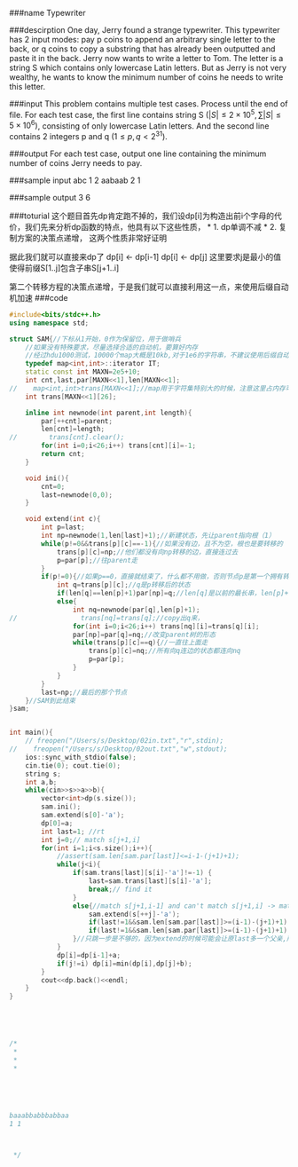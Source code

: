 
###name
Typewriter

###descirption
One day, Jerry found a strange typewriter. This typewriter has 2 input modes: pay p coins to append an arbitrary single letter to the back, or q coins to copy a substring that has already been outputted and paste it in the back.
Jerry now wants to write a letter to Tom. The letter is a string S which contains only lowercase Latin letters. But as Jerry is not very wealthy, he wants to know the minimum number of coins he needs to write this letter.

<!---more-->

###input
This problem contains multiple test cases. Process until the end of file.
For each test case, the first line contains string S $(|S|≤2×10^5,∑|S|≤5×10^6)$, consisting of only lowercase Latin letters. And the second line contains 2 integers p and q $(1≤p,q<2^{31})$.

###output
For each test case, output one line containing the minimum number of coins Jerry needs to pay.
 
###sample input
abc
1 2
aabaab
2 1

###sample output
3
6

###toturial
这个题目首先dp肯定跑不掉的，我们设dp[i]为构造出前i个字母的代价，我们先来分析dp函数的特点，他具有以下这些性质，
\* $1.$ dp单调不减
\* $2.$ 复制方案的决策点递增，
这两个性质非常好证明

据此我们就可以直接来dp了
dp[i] &lt;- dp[i-1] 
dp[i] &lt;- dp[j] 这里要求j是最小的值使得前缀S[1..j]包含子串S[j+1..i]

第二个转移方程的决策点递增，于是我们就可以直接利用这一点，来使用后缀自动机加速
###code
```cpp
#include<bits/stdc++.h>
using namespace std;

struct SAM{//下标从1开始，0作为保留位，用于做哨兵
    //如果没有特殊要求，尽量选择合适的自动机，要算好内存
    //经过hdu1000测试，10000个map大概是10kb,对于1e6的字符串，不建议使用后缀自动机
    typedef map<int,int>::iterator IT;
    static const int MAXN=2e5+10;
    int cnt,last,par[MAXN<<1],len[MAXN<<1];
//    map<int,int>trans[MAXN<<1];//map用于字符集特别大的时候，注意这里占内存可能会特别大
    int trans[MAXN<<1][26];

    inline int newnode(int parent,int length){
        par[++cnt]=parent;
        len[cnt]=length;
//        trans[cnt].clear();
        for(int i=0;i<26;i++) trans[cnt][i]=-1;
        return cnt;
    }

    void ini(){
        cnt=0;
        last=newnode(0,0);
    }

    void extend(int c){
        int p=last;
        int np=newnode(1,len[last]+1);//新建状态，先让parent指向根（1）
        while(p!=0&&trans[p][c]==-1){//如果没有边，且不为空，根也是要转移的
            trans[p][c]=np;//他们都没有向np转移的边，直接连过去
            p=par[p];//往parent走
        }
        if(p!=0){//如果p==0，直接就结束了，什么都不用做，否则节点p是第一个拥有转移c的状态，他的祖先都有转移c
            int q=trans[p][c];//q是p转移后的状态
            if(len[q]==len[p]+1)par[np]=q;//len[q]是以前的最长串，len[p]+1是合并后的最长串，相等的话，不会影响，直接结束了，
            else{
                int nq=newnode(par[q],len[p]+1);
//                trans[nq]=trans[q];//copy出q来，
                for(int i=0;i<26;i++) trans[nq][i]=trans[q][i];
                par[np]=par[q]=nq;//改变parent树的形态
                while(trans[p][c]==q){//一直往上面走
                    trans[p][c]=nq;//所有向q连边的状态都连向nq
                    p=par[p];
                }
            }
        }
        last=np;//最后的那个节点
    }//SAM到此结束
}sam;


int main(){
    // freopen("/Users/s/Desktop/02in.txt","r",stdin);
//    freopen("/Users/s/Desktop/02out.txt","w",stdout);
    ios::sync_with_stdio(false);
    cin.tie(0); cout.tie(0);
    string s;
    int a,b;
    while(cin>>s>>a>>b){
        vector<int>dp(s.size());
        sam.ini();
        sam.extend(s[0]-'a');
        dp[0]=a;
        int last=1; //rt
        int j=0;// match s[j+1,i]
        for(int i=1;i<s.size();i++){
            //assert(sam.len[sam.par[last]]<=i-1-(j+1)+1);
            while(j<i){
                if(sam.trans[last][s[i]-'a']!=-1) {
                    last=sam.trans[last][s[i]-'a'];
                    break;// find it
                }
                else{//match s[j+1,i-1] and can't match s[j+1,i] -> match s[j+2,i-1]
                    sam.extend(s[++j]-'a');
                    if(last!=1&&sam.len[sam.par[last]]>=(i-1)-(j+1)+1) last=sam.par[last];
                    if(last!=1&&sam.len[sam.par[last]]>=(i-1)-(j+1)+1) last=sam.par[last];
                }//只跳一步是不够的，因为extend的时候可能会让原last多一个父亲,所以要跳两步
            }
            dp[i]=dp[i-1]+a;
            if(j!=i) dp[i]=min(dp[i],dp[j]+b);
        }
        cout<<dp.back()<<endl;
    }
}





/*
 *
 *
 *





baaabbabbbabbaa
1 1



 */







```









